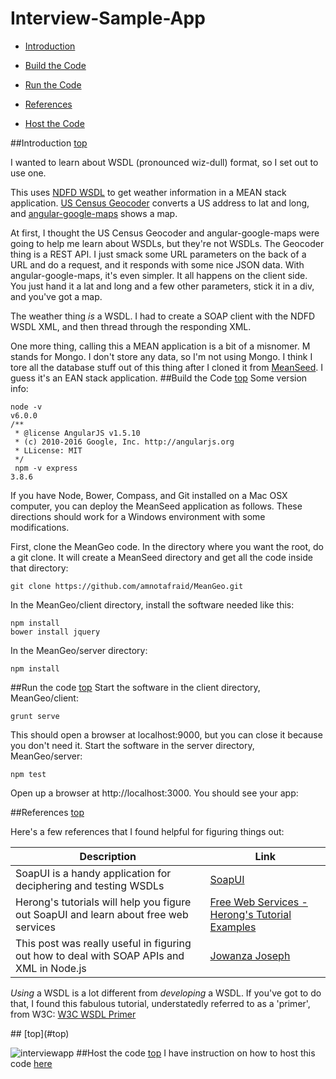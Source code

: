 <a id="top"></a>
# Interview-Sample-App

* [Introduction](#intro)

* [Build the Code](#build)

* [Run the Code](#run)

* [References](#reference)

* [Host the Code](#host)

<a id="intro"></a>
##Introduction [top](#top)

I wanted to learn about WSDL (pronounced wiz-dull) format, so I set out to use one.

This uses [NDFD WSDL](http://graphical.weather.gov/xml/) to get weather information in a MEAN stack application.  [US Census Geocoder](https://geocoding.geo.census.gov/) converts a US address to lat and long, and  [angular-google-maps](https://angular-ui.github.io/angular-google-maps/#!/) shows a map.

At first, I thought the US Census Geocoder and angular-google-maps were going to help me learn about WSDLs, but they're not WSDLs.  The Geocoder thing is a REST API.  I just smack some URL parameters on the back of a URL and do a request, and it responds with some nice JSON data.  With angular-google-maps, it's even simpler.  It all happens on the client side.  You just hand it a lat and long and a few other parameters, stick it in a div, and you've got a map.

The weather thing *_is_* a WSDL.  I had to create a SOAP client with the NDFD WSDL XML, and then thread through the responding XML.

One more thing, calling this a MEAN application is a bit of a misnomer.  M stands for Mongo.  I don't store any data, so I'm not using Mongo.  I think I tore all the database stuff out of this thing after I cloned it from [MeanSeed](https://github.com/amnotafraid/MeanSeed).  I guess it's an EAN stack application.
<a id="build"></a>
##Build the Code [top](#top)
Some version info:

```
node -v
v6.0.0
/**
 * @license AngularJS v1.5.10
 * (c) 2010-2016 Google, Inc. http://angularjs.org
 * LLicense: MIT
 */
 npm -v express
3.8.6
```
If you have Node, Bower, Compass, and Git installed on a Mac OSX computer, you can deploy the MeanSeed application as follows. These directions should work for a Windows environment with some modifications.

First, clone the MeanGeo code. In the directory where you want the root, do a git clone. It will create a MeanSeed directory and get all the code inside that directory:
```
git clone https://github.com/amnotafraid/MeanGeo.git
```
In the MeanGeo/client directory, install the software needed like this:
```
npm install
bower install jquery
```
In the MeanGeo/server directory:
```
npm install
```
<a id="run"></a>
##Run the code [top](#top)
Start the software in the client directory, MeanGeo/client:
```
grunt serve
```
This should open a browser at localhost:9000, but you can close it because you don't need it. 
Start the software in the server directory, MeanGeo/server:
```
npm test
```
Open up a browser at http://localhost:3000. You should see your app:

<a id="references"></a>
##References [top](#top)

Here's a few references that I found helpful for figuring things out:

| Description  | Link |
| ------------- | ------------- |
| SoapUI is a handy application for deciphering and testing WSDLs  | [SoapUI](https://www.soapui.org/)  |
| Herong's tutorials will help you figure out SoapUI and learn about free web services  | [Free Web Services - Herong's Tutorial Examples](http://www.herongyang.com/Free-Web-Service/index.html)  |
| This post was really useful in figuring out how to deal with SOAP APIs and XML in Node.js | [Jowanza Joseph](http://www.jowanza.com/post/125602755114/dealing-with-soap-apis-in-nodejs) |

*_Using_* a WSDL is a lot different from *_developing_* a WSDL.  If you've got to do that, I found this fabulous tutorial, understatedly referred to as a 'primer', from W3C:  [W3C WSDL Primer](https://www.w3.org/TR/wsdl20-primer/)


<a id="front-page">
##</a> [top](#top)

![interviewapp](https://cloud.githubusercontent.com/assets/1727761/22679351/1f57d5e4-ecc7-11e6-8927-5ae1017b0423.png)
<a id="host"></a>
##Host the code [top](#top)
I have instruction on how to host this code [here](https://amnotafraid.gitbooks.io/i-mean-it/content/hosting_on_bitnami.html)

